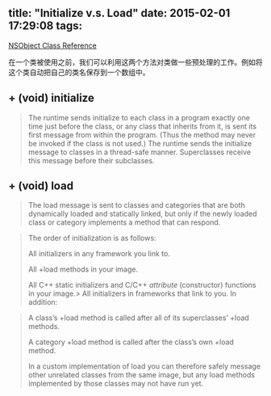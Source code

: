title: "Initialize v.s. Load"
date: 2015-02-01 17:29:08
tags:
---
[NSObject Class Reference](http://developer.apple.com/library/ios/#documentation/Cocoa/Reference/Foundation/Classes/NSObject_Class/Reference/Reference.html)

在一个类被使用之前，我们可以利用这两个方法对类做一些预处理的工作。例如将这个类自动把自己的类名保存到一个数组中。
## + (void) initialize
> The runtime sends initialize to each class in a program exactly one time just before the class, or any class that inherits from it, is sent its first message from within the program. (Thus the method may never be invoked if the class is not used.) The runtime sends the initialize message to classes in a thread-safe manner. Superclasses receive this message before their subclasses.

## + (void) load
> The load message is sent to classes and categories that are both dynamically loaded and statically linked, but only if the newly loaded class or category implements a method that can respond.

> The order of initialization is as follows:
> 
> All initializers in any framework you link to.
> 
> All +load methods in your image.
> 
> All C++ static initializers and C/C++ _attribute_ (constructor) functions in your image.> 
> All initializers in frameworks that link to you.
In addition:

> A class’s +load method is called after all of its superclasses’ +load methods.
> 
> A category +load method is called after the class’s own +load method.
> 
> In a custom implementation of load you can therefore safely message other unrelated classes from the same image, but any load methods implemented by those classes may not have run yet.